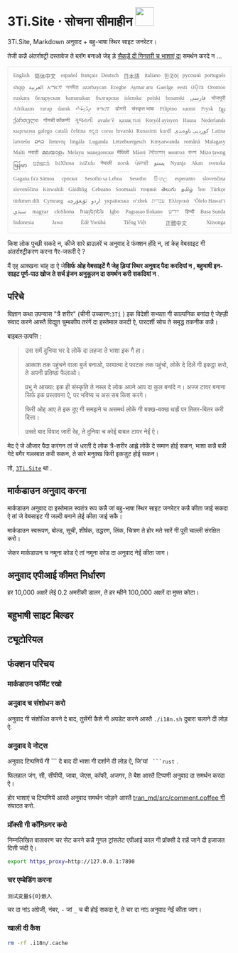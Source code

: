 <h1 style="justify-content:space-between">3Ti.Site ⋅ सोचना सीमाहीन <img src="//i-01.eu.org/3Ti/logo.svg" style="user-select:none;margin-top:-1px;width:42px"></h1>

3Ti.Site, Markdown अनुवाद + बहु-भाषा स्थिर साइट जनरेटर।

तेजी कन्नै अंतर्राश्ट्री दस्तावेज ते ब्लॉग बनाओ जेह् ड़े [सैकड़ें दी गिनतरी च भाशाएं दा](https://github.com/i18n-site/node/blob/main/lang/src/index.js) समर्थन करदे न ...

<pre class="langli" style="display:flex;flex-wrap:wrap;background:transparent;border:1px solid #eee;font-size:12px;box-shadow:0 0 3px inset #eee;padding:12px 5px 4px 12px;justify-content:space-between;"><style>pre.langli i{font-weight:300;font-family:s;margin-right:7px;margin-bottom:8px;font-style:normal;color:#666;border-bottom:1px dashed #ccc;}</style><i>English</i><i> 简体中文 </i><i>español</i><i>français</i><i>Deutsch</i><i> 日本語 </i><i>italiano</i><i>한국어</i><i>русский</i><i>português</i><i>shqip</i><i>‫العربية‬</i><i>አማርኛ</i><i>অসমীয়া</i><i>azərbaycan</i><i>Eʋegbe</i><i>Aymar aru</i><i>Gaeilge</i><i>eesti</i><i>ଓଡ଼ିଆ</i><i>Oromoo</i><i>euskara</i><i>беларуская</i><i>bamanakan</i><i>български</i><i>íslenska</i><i>polski</i><i>bosanski</i><i>‫فارسی‬</i><i>भोजपुरी</i><i>Afrikaans</i><i>татар</i><i>dansk</i><i>‫ދިވެހިބަސް‬</i><i>ትግርኛ</i><i>डोगरी</i><i>संस्कृत भाषा</i><i>Filipino</i><i>suomi</i><i>Frysk</i><i>ខ្មែរ</i><i>ქართული</i><i>गोंयची कोंकणी</i><i>ગુજરાતી</i><i>avañe’ẽ</i><i>қазақ тілі</i><i>Kreyòl ayisyen</i><i>Hausa</i><i>Nederlands</i><i>кыргызча</i><i>galego</i><i>català</i><i>čeština</i><i>ಕನ್ನಡ</i><i>corsu</i><i>hrvatski</i><i>Runasimi</i><i>kurdî</i><i>‫کوردیی ناوەندی‬</i><i>Latina</i><i>latviešu</i><i>ລາວ</i><i>lietuvių</i><i>lingála</i><i>Luganda</i><i>Lëtzebuergesch</i><i>Kinyarwanda</i><i>română</i><i>Malagasy</i><i>Malti</i><i>मराठी</i><i>മലയാളം</i><i>Melayu</i><i>македонски</i><i>मैथिली</i><i>Māori</i><i>মৈতৈলোন্</i><i>монгол</i><i>বাংলা</i><i>Mizo ṭawng</i><i>မြန်မာ</i><i>𞄀𞄄𞄰𞄩𞄍𞄜𞄰</i><i>IsiXhosa</i><i>isiZulu</i><i>नेपाली</i><i>norsk</i><i>ਪੰਜਾਬੀ</i><i>‫پښتو‬</i><i>Nyanja</i><i>Akan</i><i>svenska</i><i>Gagana fa'a Sāmoa</i><i>српски</i><i>Sesotho sa Leboa</i><i>Sesotho</i><i>සිංහල</i><i>esperanto</i><i>slovenčina</i><i>slovenščina</i><i>Kiswahili</i><i>Gàidhlig</i><i>Cebuano</i><i>Soomaali</i><i>тоҷикӣ</i><i>తెలుగు</i><i>தமிழ்</i><i>ไทย</i><i>Türkçe</i><i>türkmen dili</i><i>Cymraeg</i><i>‫ئۇيغۇرچە‬</i><i>‫اردو‬</i><i>українська</i><i>o‘zbek</i><i>‫עברית‬</i><i>Ελληνικά</i><i>ʻŌlelo Hawaiʻi</i><i>‫سنڌي‬</i><i>magyar</i><i>chiShona</i><i>հայերեն</i><i>Igbo</i><i>Pagsasao Ilokano</i><i>‫ייִדיש‬</i><i>हिन्दी</i><i>Basa Sunda</i><i>Indonesia</i><i>Jawa</i><i>Èdè Yorùbá</i><i>Tiếng Việt</i><i> 正體中文 </i><i>Xitsonga</i></pre>

किश लोक पुच्छी सकदे न, कीजे सारे ब्राउज़रें च अनुवाद दे फंक्शन होंदे न, तां केह् वेबसाइट गी अंतर्राश्ट्रीकरण करना गैर-जरूरी ऐ ?

मैं एह् आक्खना चांह् दा ऐ जे**सिर्फ ओह वेबसाइटें गै जेह् ड़ियां स्थिर अनुवाद पैदा करदियां न , बहुभाषी इन-साइट पूर्ण-पाठ खोज ते सर्च इंजन अनुकूलन दा समर्थन करी सकदियां न** .

## परिचे

विज्ञान कथा उपन्यास &quot;त्रै शरीर&quot; (चीनी उच्चारण:`3Tǐ` ) इक विदेशी सभ्यता गी काल्पनिक बनांदा ऐ जेह्ड़ी संवाद करने आस्तै विद्युत चुम्बकीय तरंगें दा इस्तेमाल करदी ऐ, पारदर्शी सोच ते समृद्ध तकनीक कन्नै।

बाइबल·उत्पत्ति :

> उस समें दुनिया भर दे लोकें दा लहजा ते भाशा इक गै हा।
>
> आकाश तक पहुंचने वाला बुर्ज बनाओ, परमात्मा दे फाटक तक पहुंचो, लोकें दे दिलें गी इकट्ठा करो, ते अपनी प्रतिष्ठा फैलाओ।
>
> प्रभु ने आख्या: इक ही संस्कृति ते नस्ल दे लोक अपने आप दा कुल बनांदे न। अज्ज टावर बनाना सिर्फ इक प्रस्तावना ऐ, पर भविष्य च अस सब किश करगे।
>
> फिरी ओह् आए ते इक दुए गी समझने च असमर्थ लोकें गी बक्ख-बक्ख थाह्रें पर तितर-बितर करी दित्ता।
>
> उसदे बाद विवाद जारी रेह, ते दुनिया च कोई बाबल टावर नेईं ऐ।

मेद ऐ जे औजार पैदा करंगन तां जे धरती दे लोक त्रै-शरीर आह्ले लोकें दे समान होई सकन, भाशा कन्नै बन्नी गेदे बगैर गल्लबात करी सकन, ते सारे मनुक्ख फिरी इकजुट होई सकन।

तो, [`3Ti.Site`](//3Ti.Site) था .

## मार्कडाउन अनुवाद करना

मार्कडाउन अनुवाद दा इस्तेमाल स्वतंत्र रूप कन्नै जां बहु-भाषा स्थिर साइट जनरेटर कन्नै कीता जाई सकदा ऐ तां जे वेबसाइट गी जल्दी बनाने लेई कीता जाई सकै।

मार्कडाउन स्वरूपण, बोल्ड, सूची, शीर्षक, उद्धरण, लिंक, चित्रण ते होर मते सारें गी पूरी चाल्ली संरक्षित करो।

जेकर मार्कडाउन च नमूना कोड ऐ तां नमूना कोड दा अनुवाद नेईं कीता जाग।

## अनुवाद एपीआई कीमत निर्धारण

हर 10,000 अक्षरें लेई 0.2 अमरीकी डालर, ते हर म्हीने 100,000 अक्षरें दा मुफ्त कोटा।

## बहुभाषी साइट बिल्डर

## ट्यूटोरियल

## फंक्शन परिचय

### मार्कडाउन फॉर्मेट रखो

### अनुवाद च संशोधन करो

अनुवाद गी संशोधित करने दे बाद, तुसेंगी कैशे गी अपडेट करने आस्तै `./i18n.sh` दुबारा चलाने दी लोड़ ऐ.

### अनुवाद दे नोट्स

अनुवाद टिप्पणियें गी \``` दे बाद दी भाशा गी दर्शाने दी लोड़ ऐ, जि'यां ` ```rust` .

फिलहाल जंग, सी, सीपीपी, जावा, जेएस, कॉफी, अजगर, ते बैश आस्तै टिप्पणी अनुवाद दा समर्थन करदा ऐ।

होर भाशाएं च टिप्पणियें आस्तै अनुवाद समर्थन जोड़ने आस्तै [tran_md/src/comment.coffee गी](https://github.com/i18n-site/node/blob/main/tran_md/src/comment.coffee) संपादत करो.

### प्रॉक्सी गी कॉन्फ़िगर करो

निम्नलिखित वातावरण चर सेट करने कन्नै गूगल ट्रांसलेट एपीआई काल गी प्रॉक्सी दे राहें जाने दी इजाजत दित्ती जंदी ऐ।

```bash
export https_proxy=http://127.0.0.1:7890
```

### चर एम्बेडिंग करना

```
测试变量${0}嵌入
```

चर दा नांऽ अंग्रेजी, नंबर, `-` जां `_` च बी होई सकदा ऐ, ते चर दा नांऽ अनुवाद नेईं कीता जाग।

### खाली दी कैश

```bash
rm -rf .i18n/.cache
```
